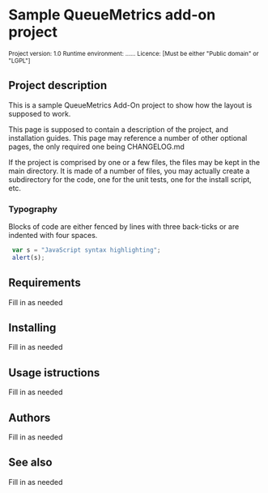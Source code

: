 Sample QueueMetrics add-on project
==================================

<small>
Project version: 1.0 
Runtime environment: ...... 
Licence: [Must be either "Public domain" or "LGPL"]
</small>

Project description
-------------------

This is a sample QueueMetrics Add-On project to show how the layout is supposed to work. 

This page is supposed to contain a description of the project, and installation guides. This page may reference 
a number of other optional pages, the only required one being CHANGELOG.md

If the project is comprised by one or a few files, the files may be kept in the main directory. It is made of a number of files,
you may actually create a subdirectory for the code, one for the unit tests, one for the install script, etc. 

### Typography

Blocks of code are either fenced by lines with three back-ticks  or are indented with four spaces. 

```javascript
 var s = "JavaScript syntax highlighting";
 alert(s);
```



Requirements
------------
Fill in as needed

Installing
----------
Fill in as needed


Usage istructions
-----------------
Fill in as needed

Authors
-------
Fill in as needed


See also
--------
Fill in as needed
